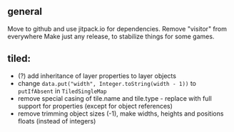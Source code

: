 ## general

Move to github and use jitpack.io for dependencies.
Remove "visitor" from everywhere
Make just any release, to stabilize things for some games.

## tiled:
- (?) add inheritance of layer properties to layer objects
- change `data.put("width", Integer.toString(width - 1))` to `putIfAbsent` in `TiledSingleMap`
- remove special casing of tile.name and tile.type - replace with full support for properties (except for object references)
- remove trimming object sizes (-1), make widths, heights and positions floats (instead of integers)

